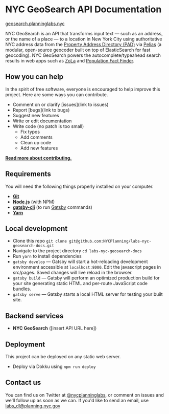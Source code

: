 # NYC GeoSearch API Documentation

[geosearch.planninglabs.nyc](https://geosearch.planninglabs.nyc/)

NYC GeoSearch is an API that transforms input text — such as an address, or the name of a place — to a location in New York City using authoritative NYC address data from the [Property Address Directory (PAD)](https://www.nyc.gov/content/planning/pages/resources/datasets/pad) via [Pelias](https://github.com/pelias/pelias) (a modular, open-source geocoder built on top of ElasticSearch for fast geocoding). NYC GeoSearch powers the autocomplete/typeahead search results in web apps such as [ZoLa](https://github.com/NYCPlanning/labs-zola) and [Population Fact Finder](https://github.com/NYCPlanning/labs-nyc-factfinder). 

## How you can help

In the spirit of free software, everyone is encouraged to help improve this project.  Here are some ways you can contribute.

- Comment on or clarify [issues](link to issues)
- Report [bugs](link to bugs)
- Suggest new features
- Write or edit documentation
- Write code (no patch is too small)
  - Fix typos
  - Add comments
  - Clean up code
  - Add new features

**[Read more about contributing.](CONTRIBUTING.md)**

## Requirements

You will need the following things properly installed on your computer.

* **[Git](https://git-scm.com/)**
* **[Node.js](https://nodejs.org/)** (with NPM)
* **[gatsby-cli](https://www.npmjs.com/package/gatsby-cli)** (to run [Gatsby](https://www.gatsbyjs.org/) commands)
* **[Yarn](https://yarnpkg.com/)**

## Local development

- Clone this repo `git clone git@github.com:NYCPlanning/labs-nyc-geosearch-docs.git`
- Navigate to the project directory `cd labs-nyc-geosearch-docs`
- Run `yarn` to install dependencies
- `gatsby develop` — Gatsby will start a hot-reloading development environment accessible at `localhost:8000`. Edit the javascript pages in src/pages. Saved changes will live reload in the browser.
- `gatsby build` — Gatsby will perform an optimized production build for your site generating static HTML and per-route JavaScript code bundles.
- `gatsby serve` — Gatsby starts a local HTML server for testing your built site.

## Backend services

- **NYC GeoSearch** ([insert API URL here])

## Deployment

This project can be deployed on any static web server.

- Deploy via Dokku using `npm run deploy`

## Contact us

You can find us on Twitter at [@nycplanninglabs](https://twitter.com/nycplanninglabs), or comment on issues and we'll follow up as soon as we can. If you'd like to send an email, use [labs_dl@planning.nyc.gov](mailto:labs_dl@planning.nyc.gov)
